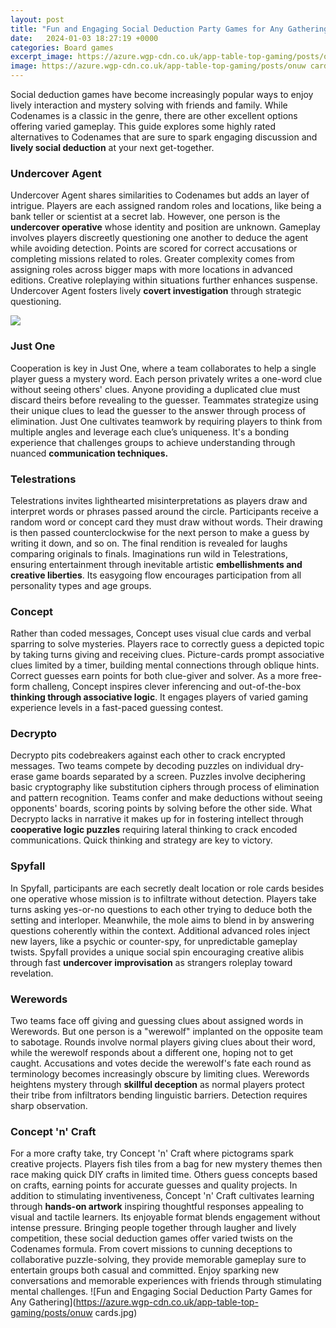 ```yaml
---
layout: post
title: "Fun and Engaging Social Deduction Party Games for Any Gathering"
date:   2024-01-03 18:27:19 +0000
categories: Board games
excerpt_image: https://azure.wgp-cdn.co.uk/app-table-top-gaming/posts/onuw cards.jpg
image: https://azure.wgp-cdn.co.uk/app-table-top-gaming/posts/onuw cards.jpg
---
```


Social deduction games have become increasingly popular ways to enjoy lively interaction and mystery solving with friends and family. While Codenames is a classic in the genre, there are other excellent options offering varied gameplay. This guide explores some highly rated alternatives to Codenames that are sure to spark engaging discussion and **lively social deduction** at your next get-together.
### Undercover Agent 
Undercover Agent shares similarities to Codenames but adds an layer of intrigue. Players are each assigned random roles and locations, like being a bank teller or scientist at a secret lab. However, one person is the **undercover operative** whose identity and position are unknown. Gameplay involves players discreetly questioning one another to deduce the agent while avoiding detection. Points are scored for correct accusations or completing missions related to roles. Greater complexity comes from assigning roles across bigger maps with more locations in advanced editions. Creative roleplaying within situations further enhances suspense. Undercover Agent fosters lively **covert investigation** through strategic questioning. 

![](https://usercontent1.hubstatic.com/14702952_f1024.jpg)
### Just One 
Cooperation is key in Just One, where a team collaborates to help a single player guess a mystery word. Each person privately writes a one-word clue without seeing others' clues. Anyone providing a duplicated clue must discard theirs before revealing to the guesser. Teammates strategize using their unique clues to lead the guesser to the answer through process of elimination. Just One cultivates teamwork by requiring players to think from multiple angles and leverage each clue’s uniqueness. It's a bonding experience that challenges groups to achieve understanding through nuanced **communication techniques.**
### Telestrations 
Telestrations invites lighthearted misinterpretations as players draw and interpret words or phrases passed around the circle. Participants receive a random word or concept card they must draw without words. Their drawing is then passed counterclockwise for the next person to make a guess by writing it down, and so on. The final rendition is revealed for laughs comparing originals to finals. Imaginations run wild in Telestrations, ensuring entertainment through inevitable artistic **embellishments and creative liberties**. Its easygoing flow encourages participation from all personality types and age groups. 
### Concept 
Rather than coded messages, Concept uses visual clue cards and verbal sparring to solve mysteries. Players race to correctly guess a depicted topic by taking turns giving and receiving clues. Picture-cards prompt associative clues limited by a timer, building mental connections through oblique hints. Correct guesses earn points for both clue-giver and solver. As a more free-form challeng, Concept inspires clever inferencing and out-of-the-box **thinking through associative logic**. It engages players of varied gaming experience levels in a fast-paced guessing contest.
### Decrypto 
Decrypto pits codebreakers against each other to crack encrypted messages. Two teams compete by decoding puzzles on individual dry-erase game boards separated by a screen. Puzzles involve deciphering basic cryptography like substitution ciphers through process of elimination and pattern recognition. Teams confer and make deductions without seeing opponents' boards, scoring points by solving before the other side. What Decrypto lacks in narrative it makes up for in fostering intellect through **cooperative logic puzzles** requiring lateral thinking to crack encoded communications. Quick thinking and strategy are key to victory. 
### Spyfall 
In Spyfall, participants are each secretly dealt location or role cards besides one operative whose mission is to infiltrate without detection. Players take turns asking yes-or-no questions to each other trying to deduce both the setting and interloper. Meanwhile, the mole aims to blend in by answering questions coherently within the context. Additional advanced roles inject new layers, like a psychic or counter-spy, for unpredictable gameplay twists. Spyfall provides a unique social spin encouraging creative alibis through fast **undercover improvisation** as strangers roleplay toward revelation.  
### Werewords 
Two teams face off giving and guessing clues about assigned words in Werewords. But one person is a "werewolf" implanted on the opposite team to sabotage. Rounds involve normal players giving clues about their word, while the werewolf responds about a different one, hoping not to get caught. Accusations and votes decide the werewolf's fate each round as terminology becomes increasingly obscure by limiting clues. Werewords heightens mystery through **skillful deception** as normal players protect their tribe from infiltrators bending linguistic barriers. Detection requires sharp observation.
### Concept 'n' Craft 
For a more crafty take, try Concept 'n' Craft where pictograms spark creative projects. Players fish tiles from a bag for new mystery themes then race making quick DIY crafts in limited time. Others guess concepts based on crafts, earning points for accurate guesses and quality projects. In addition to stimulating inventiveness, Concept 'n' Craft cultivates learning through **hands-on artwork** inspiring thoughtful responses appealing to visual and tactile learners. Its enjoyable format blends engagement without intense pressure.
Bringing people together through laugher and lively competition, these social deduction games offer varied twists on the Codenames formula. From covert missions to cunning deceptions to collaborative puzzle-solving, they provide memorable gameplay sure to entertain groups both casual and committed. Enjoy sparking new conversations and memorable experiences with friends through stimulating mental challenges.
 ![Fun and Engaging Social Deduction Party Games for Any Gathering](https://azure.wgp-cdn.co.uk/app-table-top-gaming/posts/onuw cards.jpg)